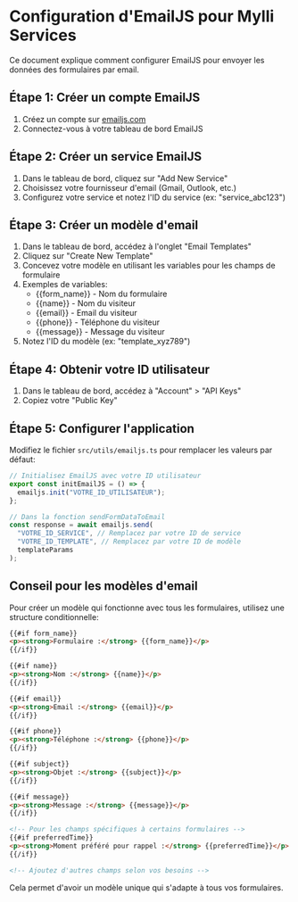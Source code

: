 
# Configuration d'EmailJS pour Mylli Services

Ce document explique comment configurer EmailJS pour envoyer les données des formulaires par email.

## Étape 1: Créer un compte EmailJS

1. Créez un compte sur [emailjs.com](https://www.emailjs.com/)
2. Connectez-vous à votre tableau de bord EmailJS

## Étape 2: Créer un service EmailJS

1. Dans le tableau de bord, cliquez sur "Add New Service"
2. Choisissez votre fournisseur d'email (Gmail, Outlook, etc.)
3. Configurez votre service et notez l'ID du service (ex: "service_abc123")

## Étape 3: Créer un modèle d'email

1. Dans le tableau de bord, accédez à l'onglet "Email Templates"
2. Cliquez sur "Create New Template"
3. Concevez votre modèle en utilisant les variables pour les champs de formulaire
4. Exemples de variables:
   - {{form_name}} - Nom du formulaire
   - {{name}} - Nom du visiteur
   - {{email}} - Email du visiteur
   - {{phone}} - Téléphone du visiteur
   - {{message}} - Message du visiteur
5. Notez l'ID du modèle (ex: "template_xyz789")

## Étape 4: Obtenir votre ID utilisateur

1. Dans le tableau de bord, accédez à "Account" > "API Keys"
2. Copiez votre "Public Key"

## Étape 5: Configurer l'application

Modifiez le fichier `src/utils/emailjs.ts` pour remplacer les valeurs par défaut:

```typescript
// Initialisez EmailJS avec votre ID utilisateur
export const initEmailJS = () => {
  emailjs.init("VOTRE_ID_UTILISATEUR");
};

// Dans la fonction sendFormDataToEmail
const response = await emailjs.send(
  "VOTRE_ID_SERVICE", // Remplacez par votre ID de service
  "VOTRE_ID_TEMPLATE", // Remplacez par votre ID de modèle
  templateParams
);
```

## Conseil pour les modèles d'email

Pour créer un modèle qui fonctionne avec tous les formulaires, utilisez une structure conditionnelle:

```html
{{#if form_name}}
<p><strong>Formulaire :</strong> {{form_name}}</p>
{{/if}}

{{#if name}}
<p><strong>Nom :</strong> {{name}}</p>
{{/if}}

{{#if email}}
<p><strong>Email :</strong> {{email}}</p>
{{/if}}

{{#if phone}}
<p><strong>Téléphone :</strong> {{phone}}</p>
{{/if}}

{{#if subject}}
<p><strong>Objet :</strong> {{subject}}</p>
{{/if}}

{{#if message}}
<p><strong>Message :</strong> {{message}}</p>
{{/if}}

<!-- Pour les champs spécifiques à certains formulaires -->
{{#if preferredTime}}
<p><strong>Moment préféré pour rappel :</strong> {{preferredTime}}</p>
{{/if}}

<!-- Ajoutez d'autres champs selon vos besoins -->
```

Cela permet d'avoir un modèle unique qui s'adapte à tous vos formulaires.
